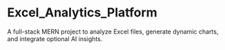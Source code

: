 # Excel_Analytics_Platform
A full-stack MERN project to analyze Excel files, generate dynamic charts, and integrate optional AI insights.
